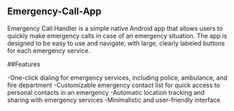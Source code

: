 ## Emergency-Call-App


Emergency Call Handler is a simple native Android app that allows users to quickly make emergency calls in case of an emergency situation. The app is designed to be easy to use and navigate, with large, clearly labeled buttons for each emergency service.


##Features


-One-click dialing for emergency services, including police, ambulance, and fire department
-Customizable emergency contact list for quick access to personal contacts in an emergency
-Automatic location tracking and sharing with emergency services
-Minimalistic and user-friendly interface
